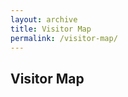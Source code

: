 ```yaml
---
layout: archive
title: Visitor Map
permalink: /visitor-map/
---
```


<h2>Visitor Map</h2>
<div id="map" style="height: 500px;"></div>

<!-- Leaflet CSS and JS -->
<link rel="stylesheet" href="https://unpkg.com/leaflet/dist/leaflet.css" />
<script src="https://unpkg.com/leaflet/dist/leaflet.js"></script>

<script>
const map = L.map('map').setView([20, 0], 2);

L.tileLayer('https://{s}.tile.openstreetmap.org/{z}/{x}/{y}.png', {
  attribution: '&copy; OpenStreetMap contributors'
}).addTo(map);

// Load your visitors.json from GitHub
fetch("https://raw.githubusercontent.com/danishfurekhdar/danishfurekhdar.github.io/main/_data/visitors.json")
  .then(res => res.json())
  .then(data => {
    data.forEach(visitor => {
      if (visitor.loc) {
        const [lat, lng] = visitor.loc.split(",");
        L.marker([parseFloat(lat), parseFloat(lng)])
          .addTo(map)
          .bindPopup(`Visitor from ${visitor.city}, ${visitor.country}`);
      }
    });
  })
  .catch(err => {
    console.error("Error loading visitor data:", err);
  });
</script>
